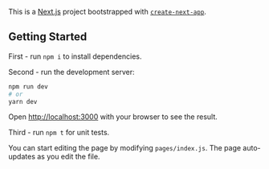 This is a [Next.js](https://nextjs.org/) project bootstrapped with [`create-next-app`](https://github.com/vercel/next.js/tree/canary/packages/create-next-app).

## Getting Started
First - run `npm i` to install dependencies.

Second - run the development server:

```bash
npm run dev
# or
yarn dev
```

Open [http://localhost:3000](http://localhost:3000) with your browser to see the result.

Third - run `npm t` for unit tests.

You can start editing the page by modifying `pages/index.js`. The page auto-updates as you edit the file.
